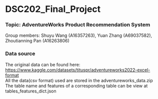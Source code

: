 # DSC202_Final_Project 
### Topic: AdventureWorks Product Recommendation System
Group members:
Shuyu Wang (A16357263), 
Yuan Zhang (A69037582), 
Zhoutianning Pan (A16263806)

### Data source
The original data can be found here: https://www.kaggle.com/datasets/tituspr/adventureworks2022-excel-format  
All the data(csv format) used are stored in the adventureworks_data.zip  
The table name and features of a corresponding table can be view at tables_features_dict.json
